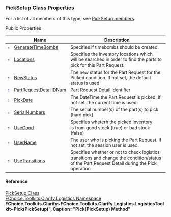 ﻿### PickSetup Class Properties

For a list of all members of this type, see [PickSetup members](FChoice.Toolkits.Clarify~FChoice.Toolkits.Clarify.Logistics.PickSetup_members.md).

Public Properties

|   | Name | Description |
| --- | --- | --- |
| ![Public Property](dotnetimages/publicProperty.png) | [GenerateTimeBombs](FChoice.Toolkits.Clarify~FChoice.Toolkits.Clarify.Logistics.PickSetup~GenerateTimeBombs.md) | Specifies if timebombs should be created.   |
| ![Public Property](dotnetimages/publicProperty.png) | [Locations](FChoice.Toolkits.Clarify~FChoice.Toolkits.Clarify.Logistics.PickSetup~Locations.md) | Specifies the inventory locations which will be searched in order to find the parts to pick for this Part Request.   |
| ![Public Property](dotnetimages/publicProperty.png) | [NewStatus](FChoice.Toolkits.Clarify~FChoice.Toolkits.Clarify.Logistics.PickSetup~NewStatus.md) | The new status for the Part Request for the Picked condition. If not set, the default status is used.   |
| ![Public Property](dotnetimages/publicProperty.png) | [PartRequestDetailIDNum](FChoice.Toolkits.Clarify~FChoice.Toolkits.Clarify.Logistics.PickSetup~PartRequestDetailIDNum.md) | Part Request Detail Identifier   |
| ![Public Property](dotnetimages/publicProperty.png) | [PickDate](FChoice.Toolkits.Clarify~FChoice.Toolkits.Clarify.Logistics.PickSetup~PickDate.md) | The DateTime the Part Request is picked. If not set, the current time is used.   |
| ![Public Property](dotnetimages/publicProperty.png) | [SerialNumbers](FChoice.Toolkits.Clarify~FChoice.Toolkits.Clarify.Logistics.PickSetup~SerialNumbers.md) | The serial number(s) of the part(s) to pick (hard pick)   |
| ![Public Property](dotnetimages/publicProperty.png) | [UseGood](FChoice.Toolkits.Clarify~FChoice.Toolkits.Clarify.Logistics.PickSetup~UseGood.md) | Specifies wheterh the picked inventory is from good stock (true) or bad stock (false)   |
| ![Public Property](dotnetimages/publicProperty.png) | [UserName](FChoice.Toolkits.Clarify~FChoice.Toolkits.Clarify.Logistics.PickSetup~UserName.md) | The user who is picking the Part Request. If not set, the session user is used.   |
| ![Public Property](dotnetimages/publicProperty.png) | [UseTransitions](FChoice.Toolkits.Clarify~FChoice.Toolkits.Clarify.Logistics.PickSetup~UseTransitions.md) | Specifies whether or not to check logistics transitions and change the condition/status of the Part Request Detail during the Pick operation   |





#### Reference

[PickSetup Class](FChoice.Toolkits.Clarify~FChoice.Toolkits.Clarify.Logistics.PickSetup.md)  
[FChoice.Toolkits.Clarify.Logistics Namespace](FChoice.Toolkits.Clarify~FChoice.Toolkits.Clarify.Logistics_namespace.md)  
**FChoice.Toolkits.Clarify~FChoice.Toolkits.Clarify.Logistics.LogisticsToolkit~Pick(PickSetup)", Caption="Pick(PickSetup) Method"**